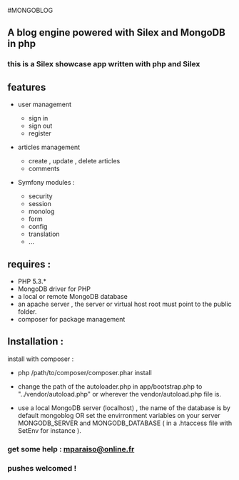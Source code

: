 #MONGOBLOG
## A blog engine powered with Silex and MongoDB in php
### this is a Silex showcase app written with php and Silex


## features

+ user management
  + sign in 
  + sign out
  + register

+ articles management
  + create , update , delete articles
  + comments

+ Symfony modules :
	+ security
	+ session
	+ monolog
	+ form
	+ config
	+ translation
	+ ...

## requires :

+ PHP 5.3.*
+ MongoDB driver for PHP
+ a local or remote MongoDB database
+ an apache server , the server or virtual host root must point to the public folder.
+ composer for package management

## Installation :

install with composer :

+ php /path/to/composer/composer.phar install

+ change the path of the autoloader.php in app/bootstrap.php to "../vendor/autoload.php" or wherever the vendor/autoload.php file is.

+ use a local MongoDB server (localhost) , the name of the database is by default mongoblog OR set the envirronment variables on your server MONGODB_SERVER and MONGODB_DATABASE ( in a .htaccess file with SetEnv for instance ).



### get some help : mparaiso@online.fr
### pushes welcomed !


